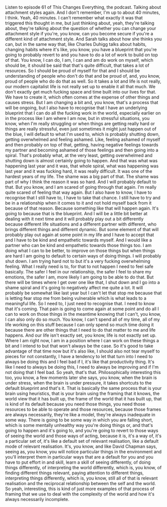 Listen to episode 61 of This Changes Everything, the podcast.
Talking about attachment styles again.
And I don't remember, I'm up to about 40 minutes, I think.
Yeah, 40 minutes.
I can't remember what exactly it was that triggered this thought in me, but just thinking
about, yeah, they're talking about, they're talking about the question of whether you
can change your attachment style if you're, you know, can you become secure if you're
a different kind of attachment style.
And Sarah talks about how she thinks you can, but in the same way that, like Charles Duhigg
talks about habits, changing habits where it's like, you know, you have a blueprint
that you're going to probably revert to and you have to do a lot of work to build on top
of that.
You know, I can do, I am, I can and am do work on myself, which should be, it should
be said that that's quite difficult, that takes a lot of resources.
So I should be proud of myself for that and I should be understanding of people who don't
do that and be proud of, and, you know, proud of people who do do that as well.
So it takes a lot and life is not really, our modern capitalist life is not really set
up to enable it all that much.
We don't exactly get much fucking space and time built into our lives for that.
We have to create it, which often comes at the expense of other things and causes stress.
But I am changing a bit and, you know, that's a process that will be ongoing, but I also
have to recognise that I have an underlying blueprint that I can do all the fucking work
in the world, especially earlier on in the process like I am where I am now, but in stressful
situations, you know, when I'm really struggling or when things are getting really hard or
things are really stressful, even just sometimes it might just happen out of the blue, I will
default to what I'm used to, which is probably shutting down, getting overwhelmed and feeling
ashamed.
Like, feeling ashamed of myself and then probably on top of that, getting, having negative feelings
towards my partner and becoming ashamed of those feelings and then going into a spiral.
That's probably what, at the very least, getting overwhelmed and shutting down is almost certainly
going to happen.
And that was what was happening last year and it was, that whole spiral, what was happening
was last year and it was fucking hard, it was really difficult.
It was one of the hardest years of my life.
The shame was a big part of that.
The shame was part of why I think the reason it was so hard.
And I will probably default to that.
But you know, and I am scared of going through that again.
I'm really quite scared of feeling that way again.
But I also have to know, I have to recognise that I still have to, I have to take that
chance.
I still have to try and be in a relationship when it comes to it and not hold myself back
from it because of that reason.
Because something like that will happen again.
It's going to because that is the blueprint.
And I will be a little bit better at dealing with it next time and it will probably play
out a bit differently because different life situations and a different partner with different,
who brings different things and different dynamic.
But some element of that will probably play out again at some point in my life and I have
to accept that and I have to be kind and empathetic towards myself.
And I would like a partner who can be kind and empathetic towards those things too.
I am doing what I can to be better, to improve on those things but when things are hard I
am going to default to certain ways of doing things.
I will probably shut down.
I am trying hard not to but it's a very fucking overwhelming feeling.
What I really need is to, for that to not happen I need to feel safe basically.
The safer I feel in our relationship, the safer I feel to share my emotions, the safer
I am, more likely I am going to be able to do that.
But there will be times where I get over one like that, I shut down and I go into a shame
spiral and it's going to negatively affect me quite a lot.
It will probably be somewhat like last year but I can't let that stop me because that
is letting fear stop me from being vulnerable which is what leads to a meaningful life.
So I need to, I just need to recognise that.
I need to know that it's coming.
That pain is going to come again at some point and do all I can to work on those things in
the meantime knowing that I can't, you know, I can also only do so much.
You know, I can't spend all of my time, all of my life working on this stuff because I
can only spend so much time doing it because there are other things that I need to do that
matter to me and life happens.
And our life isn't exactly set, you know, life is not exactly set up.
Where I am right now, I am in a position where I can work on these things a bit and I intend
to but that won't always be the case.
So it's good to take advantage of that time now but it's also like, I should also not
tear myself to pieces for not constantly, I have a tendency to let that turn into I
need to always be doing this and I feel bad if I, it's like that productivity thing.
It's like I need to always be doing this, I need to always be improving and if I'm not
doing that I feel bad.
So yeah, that's that.
Philosophically interesting this too, you know, a few moments later she says, you know,
when the brain is under stress, when the brain is under pressure, it takes shortcuts to the
default blueprint and that's it.
That is basically the same process that is your brain using heuristics, that is your
brain using the framing that it knows, the world view that it has built up, the frame
of the world that it has built up, that is kind of its default because you need those
things, you need those resources to be able to operate and those resources, because those
frames are always necessarily, they're like a model, they're always inadequate in some
way. There is going to be some way in which you are falling short, which is some mentally
unhealthy way you're doing things or, and that's going to happen and it's going to,
and you're going to revert to those ways of seeing the world and those ways of acting,
because it is, it's a way of, it's a particular set of, it's like a default set of relevant
realisation, like a default mode of relevant realisation. It's, you know, and like David
Chapman says, seeing as, you know, you will notice particular things in the environment
and you'll interpret them in particular ways that are a default for you and you have to
put effort in and skill, learn a skill of seeing differently, of doing things differently,
of interpreting the world differently, which is, you know, of finding different things
relevant, paying attention to different things, interpreting things differently, which is,
you know, still all of that is relevant realisation and the reciprocal relationship between the
self and the world. So yeah, interesting, this is kind of just more examples of that
process of framing that we use to deal with the complexity of the world and how it's always
necessarily incomplete.
